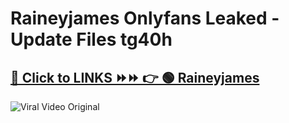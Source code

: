 
 # Raineyjames Onlyfans Leaked - Update Files tg40h

## <h2><a href="https://clipsfans.com/Raineyjames&ref=git">🔗 Click to LINKS ⏩⏩ 👉 🟢 Raineyjames </a></h2>

<a href="https://clipsfans.com/Raineyjames&ref=git" rel="nofollow" data-target="animated-image.originalLink"><img src="https://i.ibb.co.com/xMMVF88/686577567.gif" alt="Viral Video Original" style="max-width: 100%; display: inline-block;" data-target="animated-image.originalImage"></a>

